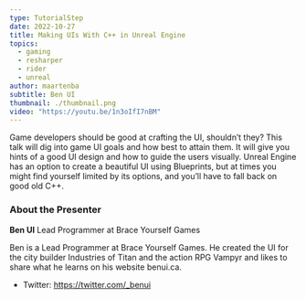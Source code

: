 ```yaml
---
type: TutorialStep
date: 2022-10-27
title: Making UIs With C++ in Unreal Engine
topics:
  - gaming
  - resharper
  - rider
  - unreal
author: maartenba
subtitle: Ben UI
thumbnail: ./thumbnail.png
video: "https://youtu.be/1n3oIfI7nBM"
---
```


Game developers should be good at crafting the UI, shouldn’t they? This talk will dig into game UI goals and how best to attain them. It will give you hints of a good UI design and how to guide the users visually. Unreal Engine has an option to create a beautiful UI using Blueprints, but at times you might find yourself limited by its options, and you’ll have to fall back on good old C++.

### About the Presenter

**Ben UI** Lead Programmer at Brace Yourself Games

Ben is a Lead Programmer at Brace Yourself Games. He created the UI for the city builder Industries of Titan and the action RPG Vampyr and likes to share what he learns on his website benui.ca.

- Twitter: <https://twitter.com/_benui>
